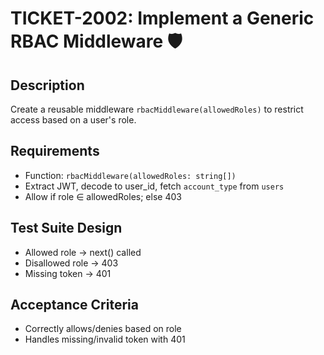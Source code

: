 # TICKET-2002: Implement a Generic RBAC Middleware 🛡️

## Description
Create a reusable middleware `rbacMiddleware(allowedRoles)` to restrict access based on a user's role.

## Requirements
- Function: `rbacMiddleware(allowedRoles: string[])`
- Extract JWT, decode to user_id, fetch `account_type` from `users`
- Allow if role ∈ allowedRoles; else 403

## Test Suite Design
- Allowed role → next() called
- Disallowed role → 403
- Missing token → 401

## Acceptance Criteria
- Correctly allows/denies based on role
- Handles missing/invalid token with 401 